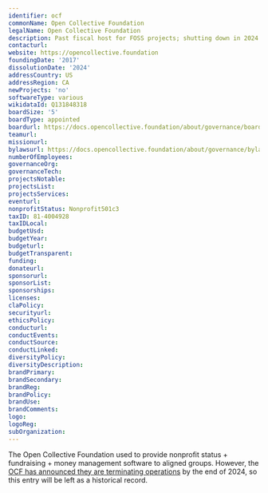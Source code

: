 ```yaml
---
identifier: ocf
commonName: Open Collective Foundation
legalName: Open Collective Foundation
description: Past fiscal host for FOSS projects; shutting down in 2024
contacturl:
website: https://opencollective.foundation
foundingDate: '2017'
dissolutionDate: '2024'
addressCountry: US
addressRegion: CA
newProjects: 'no'
softwareType: various
wikidataId: Q131848318
boardSize: '5'
boardType: appointed
boardurl: https://docs.opencollective.foundation/about/governance/board-members
teamurl:
missionurl:
bylawsurl: https://docs.opencollective.foundation/about/governance/bylaws
numberOfEmployees:
governanceOrg:
governanceTech:
projectsNotable:
projectsList:
projectsServices:
eventurl:
nonprofitStatus: Nonprofit501c3
taxID: 81-4004928
taxIDLocal:
budgetUsd:
budgetYear:
budgeturl:
budgetTransparent:
funding:
donateurl:
sponsorurl:
sponsorList:
sponsorships:
licenses:
claPolicy:
securityurl:
ethicsPolicy:
conducturl:
conductEvents:
conductSource:
conductLinked:
diversityPolicy:
diversityDescription:
brandPrimary:
brandSecondary:
brandReg:
brandPolicy:
brandUse:
brandComments:
logo:
logoReg:
subOrganization:
---
```


The Open Collective Foundation used to provide nonprofit status + fundraising + money management software to aligned groups.  However, the [OCF has announced they are terminating operations](https://blog.opencollective.com/open-collective-official-statement-ocf-dissolution/) by the end of 2024, so this entry will be left as a historical record.
